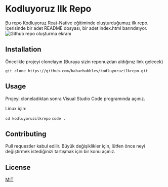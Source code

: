 # Kodluyoruz Ilk Repo
Bu repo [Kodluyoruz](https://kodluyoruz.org/) Reat-Native eğitiminde oluşturduğumuz ilk repo. İçerisinde bir adet README dosyası, bir adet index.html barındırıyor.
![Github repo oluşturma ekranı](/github.png)

## Installation
Öncelikle projeyi clonelayın.(Buraya sizin reponuzdan aldığınız link gelecek)

`git clone https://github.com/baharbubbles/kodluyoruzilkrepo.git`

## Usage 
Projeyi cloneladıktan sonra Visual Studio Code programında açınız.

Linux için:

`cd kodluyoruzilkrepo`
`code .`

## Contributing
Pull requestler kabul edilir. Büyük değişiklikler için, lütfen önce neyi değiştirmek istediğinizi tartışmak için bir konu açınız.

## License
[MIT](https://choosealicense.com/licenses/mit/)


